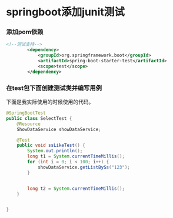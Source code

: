 # springboot添加junit测试

### 添加pom依赖

```xml
<!--测试支持-->
        <dependency>
            <groupId>org.springframework.boot</groupId>
            <artifactId>spring-boot-starter-test</artifactId>
            <scope>test</scope>
        </dependency>
```


### 在test包下面创建测试类并编写用例

下面是我实际使用的时候使用的代码。

```java
@SpringBootTest
public class SelectTest {
    @Resource
    ShowDataService showDataService;

    @Test
    public void ssLikeTest() {
        System.out.println();
        long t1 = System.currentTimeMillis();
        for (int i = 0; i < 100; i++) {
            showDataService.getListBySs("123");
        }


        long t2 = System.currentTimeMillis();
    }


}
```